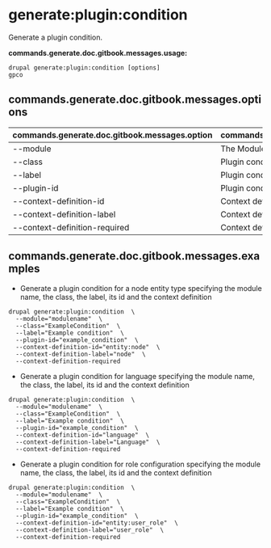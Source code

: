 # generate:plugin:condition
Generate a plugin condition.

**commands.generate.doc.gitbook.messages.usage:**
```
drupal generate:plugin:condition [options]
gpco
```

## commands.generate.doc.gitbook.messages.options
commands.generate.doc.gitbook.messages.option | commands.generate.doc.gitbook.messages.details
-------|-------------
--module | The Module name.
--class | Plugin condition class name
--label | Plugin condition label
--plugin-id | Plugin condition id
--context-definition-id | Context definition ID
--context-definition-label | Context definition label
--context-definition-required | Context definition is required (TRUE/FALSE)

## commands.generate.doc.gitbook.messages.examples
* Generate a plugin condition for a node entity type specifying the module name, the class, the label, its id and the context definition
```
drupal generate:plugin:condition  \
  --module="modulename"  \
  --class="ExampleCondition"  \
  --label="Example condition"  \
  --plugin-id="example_condition"  \
  --context-definition-id="entity:node"  \
  --context-definition-label="node"  \
  --context-definition-required
```
* Generate a plugin condition for language specifying the module name, the class, the label, its id and the context definition
```
drupal generate:plugin:condition  \
  --module="modulename"  \
  --class="ExampleCondition"  \
  --label="Example condition"  \
  --plugin-id="example_condition"  \
  --context-definition-id="language"  \
  --context-definition-label="Language"  \
  --context-definition-required
```
* Generate a plugin condition for role configuration specifying the module name, the class, the label, its id and the context definition
```
drupal generate:plugin:condition  \
  --module="modulename"  \
  --class="ExampleCondition"  \
  --label="Example condition"  \
  --plugin-id="example_condition"  \
  --context-definition-id="entity:user_role"  \
  --context-definition-label="user_role"  \
  --context-definition-required
```
